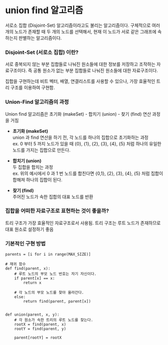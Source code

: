 # union find 알고리즘

서로소 집합 (Disjoint-Set) 알고리즘이라고도 불리는 알고리즘이다. 구체적으로 여러 개의 노드가 존재할 때 두 개의 노드를 선택해서, 현재 이 노드가 서로 같은 그래프에 속하는지 판별하는 알고리즘이다.

### Disjoint-Set (서로소 집합) 이란?

서로 중복되지 않는 부분 집합들로 나눠진 원소들에 대한 정보를 저장하고 조작하는 자료구조이다. 즉 공통 원소가 없는 부분 집합들로 나눠진 원소들에 대한 자료구조이다.

집합을 구현하는데 비트 벡터, 배열, 연결리스트를 사용할 수 있으나, 가장 효율적인 트리 구조를 이용하여 구현함.

### Union-Find 알고리즘의 과정

Union find 알고리즘은 초기화 (makeSet) - 합치기 (union) - 찾기 (find) 연산 과정을 거침

- **초기화 (makeSet)** <br>
  union 과 find 연산을 하기 전, 각 노드를 하나의 집합으로 초기화하는 과정<br>
  ex. 0 부터 5 까지 노드가 있을 때 {0}, {1}, {2}, {3}, {4}, {5} 처럼 하나의 유일한 노드를 가지는 집합으로 만든다.

- **합치기 (union)**<br>
  두 집합을 합치는 과정 <br>
  ex. 위의 예시에서 0 과 1 번 노드를 합친다면 {0,1}, {2}, {3}, {4}, {5} 처럼 집합이 합해져 하나의 집합이 된다.

- **찾기 (find)**<br>
  주어진 노드가 속한 집합의 대표 노드를 반환

### 집합을 어떠한 자료구조로 표현하는 것이 좋을까?

트리 구조가 가장 효율적인 자료구조로서 사용됨. 트리 구조는 루트 노드가 존재하므로 대표 원소로 설정하기 좋음

### 기본적인 구현 방법

```
parents = [i for i in range(MAX_SIZE)]

# 재귀 함수
def find(parent, x):
    # 루트 노드의 부모 노드 번호는 자기 자신이다.
    if parent[x] == x:
        return x

    # 각 노드의 부모 노드를 찾아 올라간다.
    else:
        return find(parent, parent[x])


def union(parent, x, y):
    # 각 원소가 속한 트리의 루트 노드를 찾는다.
    rootX = find(parent, x)
    rootY = find(parent, y)

    parent[rootY] = rootX
```

